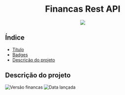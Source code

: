 <h1 align="center"> Financas Rest API </h1>

<p align="center">
<img src="http://img.shields.io/static/v1?label=STATUS&message=EM%20DESENVOLVIMENTO&color=GREEN&style=for-the-badge"/>
</p>

## Índice

* [Título](#titulo)
* [Badges](#badges)
* [Descrição do projeto](#descricao-do-projeto)

## Descrição do projeto
![Versão financas](http://img.shields.io/static/v1?label=Financas&message=v0.0.1&color=BLUE&style=plastic)
![Data lançada](http://img.shields.io/static/v1?label=Release&message=Agosto&color=GREEN&style=plastic)
